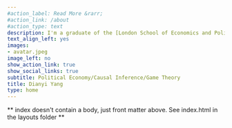 ```yaml
---
#action_label: Read More &rarr;
#action_link: /about
#action_type: text
description: I'm a graduate of the [London School of Economics and Political Science](https://www.lse.ac.uk/). At the LSE, I studied Political Science and Political Economy as an MSc student, and Politics and International Relations as a BSc student. I'm interested in fiscal-monetary interactions, public opinion and international conflicts.
text_align_left: yes
images:
- avatar.jpeg
image_left: no
show_action_link: true
show_social_links: true
subtitle: Political Economy/Causal Inference/Game Theory
title: Dianyi Yang
type: home
---
```


** index doesn't contain a body, just front matter above.
See index.html in the layouts folder **
